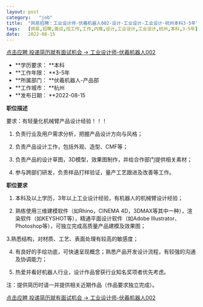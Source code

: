 ```yaml
---
layout:	post
category:	"job"
title:	"网易招聘：工业设计师-伏羲机器人002-设计-工业设计-工业设计-杭州本科3-5年"
tags:	[网易,招聘,面试,找工作,工作,内推,设计,工业设计,工业设计,杭州,本科,3-5年]
date:	2022-08-15
---
```


[点击应聘 投递简历就有面试机会 ->  工业设计师-伏羲机器人002](http://mobile.bole.netease.com/bole/boleDetail?id=37903&employeeId=346f03c3cda5f04c&key=all)



- **学历要求： **本科
- **工作年限： **3-5年
- **所属部门： **伏羲机器人-产品部
- **工作城市： **杭州
- **发布日期： **2022-08-15



**职位描述**

要求：有轻量化机械臂产品设计经验！！！

1. 负责行业及用户需求分析，把握产品设计方向与风格；

2. 负责产品设计工作，包括外观、造型、CMF等；

3. 负责产品的设计草图，3D模型，效果图制作，并给合作部门提供相关素材；

4. 参与跨部们研发，负责样品打样验证，量产工艺跟进及改善等工作。



**职位要求**

1. 本科及以上学历，3年以上工业设计经验，有机器人的机械臂设计经验；

2.  熟练使用三维建模软件（如Rhino，CINEMA 4D，3DMAX等其中一种），渲染软件（如KEYSHOT等），精通平面设计软件（如Adobe Illustrator、Photoshop等），可独立完成高质量产品建模及效果图；

3.熟悉结构，对材质、工艺、表面处理有较高的敏感度；

4. 有良好的手绘功底，可快速呈现概念；熟悉产品开发设计流程，有较强的沟通及协调能力；

5. 热爱并看好机器人行业，设计作品曾获行业知名奖项者优先考虑。

注：提供简历时请一并提供相关近期作品（作品要求独立完成）。



[点击应聘 投递简历就有面试机会 ->  工业设计师-伏羲机器人002](http://mobile.bole.netease.com/bole/boleDetail?id=37903&employeeId=346f03c3cda5f04c&key=all)